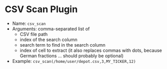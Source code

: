 # CSV Scan Plugin

* Name: `csv_scan`
* Arguments: comma-separated list of
  * CSV file path
  * index of the search column
  * search term to find in the search column
  * index of cell to extract (it also replaces commas with dots, because German fractions … should probably be optional)
* Example: `csv_scan(/home/user/depot.csv,3,MY_TICKER,12)`